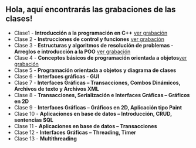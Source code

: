 ## Hola, aquí encontrarás las grabaciones de las clases!

- Clase1 - **Introducción a la programación en C++** [ver grabación](https://pucp.zoom.us/rec/play/78ZWoR9XuxVSRhsKJvSitRBt6t6hzWj-NkAwEZqKiePvESwMfSoPSBbSYEbKCvKhT7VpL1MnJ91tjxz0.gQGP2vcteflNYOHT?continueMode=true)
- Clase 2 - **Instrucciones de control y funciones** [ver grabación](https://pucp.zoom.us/rec/play/rVDDCpBaqSVZ43MXmY1dnftD7WXhUnU88ZSmYZxuuCHKIGzEp348UkKVh_7CkNeSI6R4vSJSa6t2vIES.n4xpJs88fQw6bpcH?autoplay=true&continueMode=true&startTime=1679962504000)
- Clase 3 - **Estructuras y algoritmos de resolución de problemas - Arreglos e introducción a la POO** [ver grabación](https://pucp.zoom.us/rec/play/lIwB8f1jW5ppxmVBbknkkRROY4jtplnmfs89TCPlZaIgFVZObLQUqS3ZXa7qD5xi5oahMpedV0lyyMFe.Moh1Dldl-vqgQRth?canPlayFromShare=true&from=share_recording_detail&continueMode=true&componentName=rec-play&originRequestUrl=https%3A%2F%2Fpucp.zoom.us%2Frec%2Fshare%2FUjHq63FuAnMmneve9X1hEYrSuHGC1HJl5oHGrcO2XCVR1AXflOmnzObquQBC_Qmx.7CAg5vD_og8DUdxf)
- Clase 4 - **Conceptos básicos de programación orientada a objetos**[ver grabación](https://pucp.zoom.us/rec/play/0B6olSpZQLI8D57eGrL4g0VxQyIwfBLMVa7Rd4zyeQ3xr6Rt88IR1lW4W9K3JhoBdyQlRDOmOW5LHdFk.pPW0speI7_3NnpPK?canPlayFromShare=true&from=share_recording_detail&continueMode=true&componentName=rec-play&originRequestUrl=https%3A%2F%2Fpucp.zoom.us%2Frec%2Fshare%2FxQaC69muvQtWw7fYiiNoXh65_gzwKtm7CkzZWMeXsD3ZXFoxk0hn9wzCDBEQYbFk.GelMiv7-L-YKJ_4x)
- Clase 5 - **Programación orientada a objetos y diagrama de clases**
- Clase 6 - **Interfaces gráficas - GUI**
- Clase 7 - **Interfaces Gráficas – Transacciones, Combos Dinámicos, Archivos de texto y Archivos XML**
- Clase 8 - **Transacciones, Serialización e Interfaces Gráficas – Gráficos en 2D**
- Clase 9 - **Interfaces Gráficas – Gráficos en 2D, Aplicación tipo Paint**
- Clase 10 - **Aplicaciones en base de datos – Introducción, CRUD, sentencias SQL**
- Clase 11 - **Aplicaciones en base de datos – Transacciones**
- Clase 12 - **Interfaces Gráficas – Threading, Timer**
- Clase 13 - **Multithreading**
